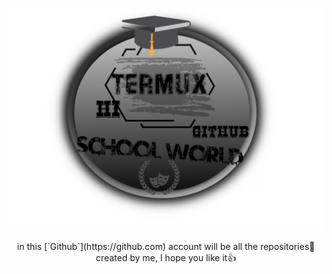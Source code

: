 ![foto](l.png)

<p align="center"I am a ruby ​​programmer👨🏻‍💻<br/>in this [`Github`](https://github.com) account will be all the repositories created by me, I hope you like it👍</p>
